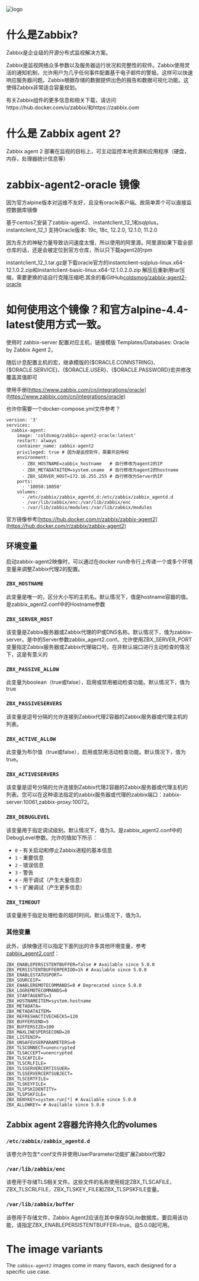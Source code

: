 ![logo](https://assets.zabbix.com/img/logo/zabbix_logo_500x131.png)

# 什么是Zabbix?

Zabbix是企业级的开源分布式监视解决方案。

Zabbix是监视网络众多参数以及服务器运行状况和完整性的软件。Zabbix使用灵活的通知机制，允许用户为几乎任何事件配置基于电子邮件的警报。这样可以快速响应服务器问题。Zabbix根据存储的数据提供出色的报告和数据可视化功能。这使得Zabbix非常适合容量规划。

有关Zabbix组件的更多信息和相关下载，请访问https://hub.docker.com/u/zabbix/和https://zabbix.com

# 什么是 Zabbix agent 2?

Zabbix agent 2 部署在监视的目标上，可主动监控本地资源和应用程序（硬盘，内存，处理器统计信息等）

# zabbix-agent2-oracle 镜像

因为官方alpine版本对运维不友好，且没有oracle客户端。故简单弄个可以直接监控数据库镜像

基于centos7,安装了zabbix-agent2、instantclient_12_1和sqlplus。instantclient_12_1 支持Oracle版本: 19c, 18c, 12.2.0, 12.1.0, 11.2.0

因为东方的神秘力量导致访问速度太慢，所以使用的阿里源。阿里源如果下载全部仓库的话，还是会被定位到官方仓库，所以只下载agent2的rpm

instantclient_12_1.tar.gz是下载oracle官方的instantclient-sqlplus-linux.x64-12.1.0.2.zip和instantclient-basic-linux.x64-12.1.0.2.0.zip 解压后重新用tar压缩，需要更换的话自行克隆压缩吧.其余的看GitHub[coldsmog/zabbix-agent2-oracle](https://github.com/coldsmog/zabbix-agent2-oracle)

# 如何使用这个镜像？和官方alpine-4.4-latest使用方式一致。


使用时 zabbix-server 配置对应主机，链接模版 Templates/Databases: Oracle by Zabbix Agent 2，

随后计息配置主机的宏，继承模版的{$ORACLE.CONNSTRING}、{$ORACLE.SERVICE}、{$ORACLE.USER}、{$ORACLE.PASSWORD}宏并修改覆盖其值即可

使用手册[https://www.zabbix.com/cn/integrations/oracle](https://www.zabbix.com/cn/integrations/oracle)

也许你需要一个docker-compose.yml文件参考？

```
version: '3'
services:
  zabbix-agent:
    image: 'coldsmog/zabbix-agent2-oracle:latest'
    restart: always
    container_name: zabbix-agent2
    privileged: true # 因为是监控软件，需要开启特权
    environment:
      - ZBX_HOSTNAME=zabbix_hostname   # 自行修改为agent2的IP
      - ZBX_METADATAITEM=system.uname  # 自行修改为agent2的hostname
      - ZBX_SERVER_HOST=172.16.255.255 # 自行修改为Server的IP
    ports:
      - '10050:10050'
    volumes:
      - /etc/zabbix/zabbix_agentd.d:/etc/zabbix/zabbix_agentd.d
      - /var/lib/zabbix/enc:/var/lib/zabbix/enc
      - /var/lib/zabbix/modules:/var/lib/zabbix/modules
```

官方镜像参考[https://hub.docker.com/r/zabbix/zabbix-agent2](https://hub.docker.com/r/zabbix/zabbix-agent2)

## 环境变量

启动zabbix-agent2映像时，可以通过在docker run命令行上传递一个或多个环境变量来调整Zabbix代理2的配置。

### `ZBX_HOSTNAME`

此变量是唯一的，区分大小写的主机名。默认情况下，值是hostname容器的值。是zabbix_agent2.conf中的Hostname参数

### `ZBX_SERVER_HOST`

该变量是Zabbix服务器或Zabbix代理的IP或DNS名称。默认情况下，值为zabbix-server。是中的Server参数zabbix_agent2.conf。允许使用ZBX_SERVER_PORT变量指定Zabbix服务器或Zabbix代理端口号。在非默认端口进行主动检查的情况下，这是有意义的

### `ZBX_PASSIVE_ALLOW`

此变量为boolean（true或false），启用或禁用被动检查功能。默认情况下，值为true

### `ZBX_PASSIVESERVERS`

该变量是逗号分隔的允许连接到Zabbix代理2容器的Zabbix服务器或代理主机的列表。

### `ZBX_ACTIVE_ALLOW`

此变量为布尔值（true或false），启用或禁用活动检查功能。默认情况下，值为true。

### `ZBX_ACTIVESERVERS`

该变量是逗号分隔的允许连接到Zabbix代理2容器的Zabbix服务器或代理主机的列表。您可以在这种语法指定的zabbix服务器或代理的zabbix端口：zabbix-server:10061,zabbix-proxy:10072。

### `ZBX_DEBUGLEVEL`

该变量用于指定调试级别。默认情况下，值为3。是zabbix_agent2.conf中的DebugLevel参数。允许的值如下所示：
- ``0`` - 有关启动和停止Zabbix进程的基本信息
- ``1`` - 重要信息
- ``2`` - 错误信息
- ``3`` - 警告
- ``4`` - 用于调试（产生大量信息）
- ``5`` - 扩展调试（产生更多信息）



### `ZBX_TIMEOUT`

该变量用于指定处理检查的超时时间。默认情况下，值为3。

### 其他变量

此外，该映像还可以指定下面列出的许多其他环境变量，参考[zabbix_agent2.conf](https://www.zabbix.com/documentation/current/manual/appendix/config/zabbix_agent2)：

```
ZBX_ENABLEPERSISTENTBUFFER=false # Available since 5.0.0
ZBX_PERSISTENTBUFFERPERIOD=1h # Available since 5.0.0
ZBX_ENABLESTATUSPORT=
ZBX_SOURCEIP=
ZBX_ENABLEREMOTECOMMANDS=0 # Deprecated since 5.0.0
ZBX_LOGREMOTECOMMANDS=0
ZBX_STARTAGENTS=3
ZBX_HOSTNAMEITEM=system.hostname
ZBX_METADATA=
ZBX_METADATAITEM=
ZBX_REFRESHACTIVECHECKS=120
ZBX_BUFFERSEND=5
ZBX_BUFFERSIZE=100
ZBX_MAXLINESPERSECOND=20
ZBX_LISTENIP=
ZBX_UNSAFEUSERPARAMETERS=0
ZBX_TLSCONNECT=unencrypted
ZBX_TLSACCEPT=unencrypted
ZBX_TLSCAFILE=
ZBX_TLSCRLFILE=
ZBX_TLSSERVERCERTISSUER=
ZBX_TLSSERVERCERTSUBJECT=
ZBX_TLSCERTFILE=
ZBX_TLSKEYFILE=
ZBX_TLSPSKIDENTITY=
ZBX_TLSPSKFILE=
ZBX_DENYKEY=system.run[*] # Available since 5.0.0
ZBX_ALLOWKEY= # Available since 5.0.0
```

## Zabbix agent 2容器允许持久化的volumes

### ``/etc/zabbix/zabbix_agentd.d``

该卷允许包含*.conf文件并使用UserParameter功能扩展Zabbix代理2 

### ``/var/lib/zabbix/enc``

该卷用于存储TLS相关文件。这些文件的名称使用规定ZBX_TLSCAFILE，ZBX_TLSCRLFILE，ZBX_TLSKEY_FILE和ZBX_TLSPSKFILE变量。

### ``/var/lib/zabbix/buffer``

该卷用于存储文件，Zabbix Agent2应该在其中保存SQLite数据库。要启用该功能，请指定ZBX_ENABLEPERSISTENTBUFFER=true。自5.0.0起可用。

# The image variants

The `zabbix-agent2` images come in many flavors, each designed for a specific use case.
